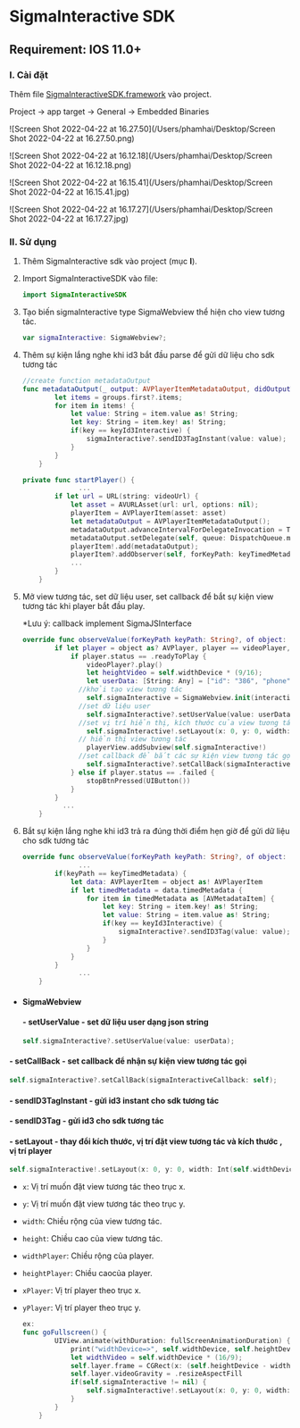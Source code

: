# SigmaInteractive SDK

## Requirement: IOS 11.0+

### I. Cài đặt

Thêm file [SigmaInteractiveSDK.framework](https://github.com/phamngochai123/sigma-interactive-sdk-example/tree/mobile-ios/SigmaInteractiveSDK.framework) vào project.

Project -> app target -> General -> Embedded Binaries

![Screen Shot 2022-04-22 at 16.27.50](/Users/phamhai/Desktop/Screen Shot 2022-04-22 at 16.27.50.png)

![Screen Shot 2022-04-22 at 16.12.18](/Users/phamhai/Desktop/Screen Shot 2022-04-22 at 16.12.18.png)

![Screen Shot 2022-04-22 at 16.15.41](/Users/phamhai/Desktop/Screen Shot 2022-04-22 at 16.15.41.jpg)

![Screen Shot 2022-04-22 at 16.17.27](/Users/phamhai/Desktop/Screen Shot 2022-04-22 at 16.17.27.jpg)

### II. Sử dụng

1. Thêm SigmaInteractive sdk vào project (mục **I**).

2. Import SigmaInteractiveSDK vào file: 

   ```swift
   import SigmaInteractiveSDK
   ```

3. Tạo biến sigmaInteractive type SigmaWebview thể hiện cho view tương tác.

   ```swift
   var sigmaInteractive: SigmaWebview?;
   ```

   

4. Thêm sự kiện lắng nghe khi id3 bắt đầu parse để gửi dữ liệu cho sdk tương tác

   ```swift
   //create function metadataOutput
   func metadataOutput(_ output: AVPlayerItemMetadataOutput, didOutputTimedMetadataGroups groups: [AVTimedMetadataGroup], from track: AVPlayerItemTrack?) {
           let items = groups.first?.items;
           for item in items! {
               let value: String = item.value as! String;
               let key: String = item.key! as! String;
               if(key == keyId3Interactive) {
                   sigmaInteractive?.sendID3TagInstant(value: value);
               }
           }
       }
   
   private func startPlayer() {
                 ...
           if let url = URL(string: videoUrl) {
               let asset = AVURLAsset(url: url, options: nil);
               playerItem = AVPlayerItem(asset: asset)
               let metadataOutput = AVPlayerItemMetadataOutput();
               metadataOutput.advanceIntervalForDelegateInvocation = TimeInterval(Int.max);
               metadataOutput.setDelegate(self, queue: DispatchQueue.main);
               playerItem!.add(metadataOutput);
               playerItem?.addObserver(self, forKeyPath: keyTimedMetadata, options: [], context: nil)
               ...
           }
       }
   ```

5. Mở view tương tác, set dữ liệu user, set callback để bắt sự kiện view tương tác khi player bắt đầu play.

   *Lưu ý: callback implement SigmaJSInterface

   ```swift
   override func observeValue(forKeyPath keyPath: String?, of object: Any?, change: [NSKeyValueChangeKey : Any]?, context: UnsafeMutableRawPointer?) {
           if let player = object as? AVPlayer, player == videoPlayer, keyPath == "status" {
               if player.status == .readyToPlay {
                   videoPlayer?.play()
                   let heightVideo = self.widthDevice * (9/16);
                   let userData: [String: Any] = ["id": "386", "phone": "0143100004"];
                 //khởi tạo view tương tác
                   self.sigmaInteractive = SigmaWebview.init(interactiveLink);
                 //set dữ liệu user
                   self.sigmaInteractive?.setUserValue(value: userData);
                 //set vị trí hiển thị, kích thước của view tương tác và vị trí so với view tương tác, kích thước của view player 
                   self.sigmaInteractive!.setLayout(x: 0, y: 0, width: Int(self.widthDevice), height: Int(self.heightDevice), xPlayer: 0, yPlayer: 0, widthPlayer: Int(self.widthDevice), heightPlayer: Int(heightVideo))
                 // hiển thị view tương tác
                   playerView.addSubview(self.sigmaInteractive!)
                 //set callback để bắt các sự kiện view tương tác gọi
                   self.sigmaInteractive?.setCallBack(sigmaInteractiveCallback: self);
               } else if player.status == .failed {
                   stopBtnPressed(UIButton())
               }
           }
             ...
       }
   ```

   

6. Bắt sự kiện lắng nghe khi id3 trả ra đúng thời điểm hẹn giờ để gửi dữ liệu cho sdk tương tác

   ```swift
   override func observeValue(forKeyPath keyPath: String?, of object: Any?, change: [NSKeyValueChangeKey : Any]?, context: UnsafeMutableRawPointer?) {
                 ...
           if(keyPath == keyTimedMetadata) {
               let data: AVPlayerItem = object as! AVPlayerItem
               if let timedMetadata = data.timedMetadata {
                   for item in timedMetadata as [AVMetadataItem] {
                       let key: String = item.key! as! String;
                       let value: String = item.value as! String;
                       if(key == keyId3Interactive) {
                           sigmaInteractive?.sendID3Tag(value: value);
                       }
                   }
               }
           }
                 ...
       }
   ```

- #### SigmaWebview

  #### - setUserValue - set dữ liệu user dạng json string
  
  ```swift
  self.sigmaInteractive?.setUserValue(value: userData);
  ```
  

#### - setCallBack - set callback để nhận sự kiện view tương tác gọi

```swift
self.sigmaInteractive?.setCallBack(sigmaInteractiveCallback: self);
```

#### - sendID3TagInstant - gửi id3 instant cho sdk tương tác

#### - sendID3Tag - gửi id3 cho sdk tương tác

#### - setLayout - thay đổi kích thước, vị trí đặt view tương tác và kích thước , vị trí player

```swift
self.sigmaInteractive!.setLayout(x: 0, y: 0, width: Int(self.widthDevice), height: Int(self.heightDevice), xPlayer: 0, yPlayer: 0, widthPlayer: Int(self.widthDevice), heightPlayer: Int(heightVideo))
```

- `x`: Vị trí muốn đặt view tương tác theo trục x.

- `y`: Vị trí muốn đặt view tương tác theo trục y.

- `width`: Chiều rộng của view tương tác.

- `height`: Chiều cao của view tương tác.

- `widthPlayer`: Chiều rộng của player.

- `heightPlayer`: Chiều caocủa player.

- `xPlayer`: Vị trí player theo trục x.

- `yPlayer`: Vị trí player theo trục y.

  ```swift
  ex:
  func goFullscreen() {
          UIView.animate(withDuration: fullScreenAnimationDuration) {
              print("widthDevice=>", self.widthDevice, self.heightDevice)
              let widthVideo = self.widthDevice * (16/9);
              self.layer.frame = CGRect(x: (self.heightDevice - widthVideo) / 2, y: 0, width: widthVideo, height: self.widthDevice)
              self.layer.videoGravity = .resizeAspectFill
              if(self.sigmaInteractive != nil) {
                  self.sigmaInteractive!.setLayout(x: 0, y: 0, width: Int(self.heightDevice), height: Int(self.widthDevice), xPlayer: 0, yPlayer: 0, widthPlayer: Int(self.heightDevice), heightPlayer: Int(self.widthDevice))
              }
          }
      }
  ```

